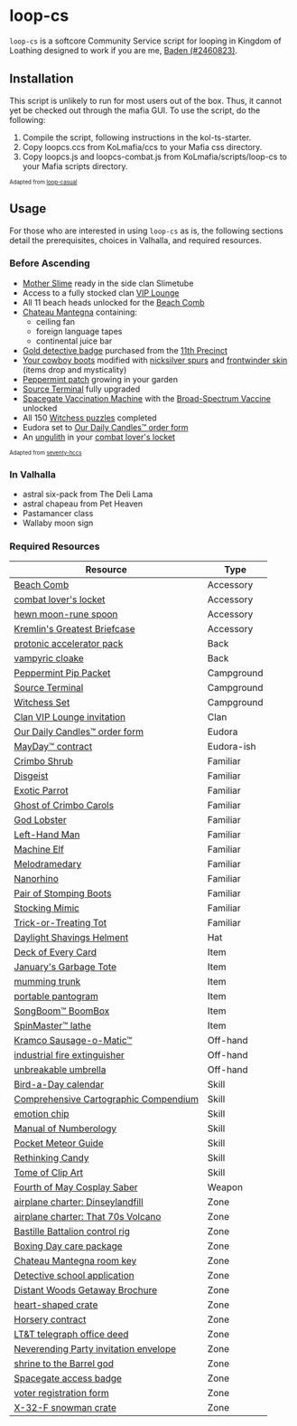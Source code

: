 # loop-cs

`loop-cs` is a softcore Community Service script for looping in Kingdom of Loathing designed to work if you are me, [Baden (#2460823)](https://cheesellc.com/kol/profile.php?u=Baden).

## Installation

This script is unlikely to run for most users out of the box. Thus, it cannot yet be checked out through the mafia GUI. To use the script, do the following:

1. Compile the script, following instructions in the kol-ts-starter.
2. Copy loopcs.ccs from KoLmafia/ccs to your Mafia css directory.
3. Copy loopcs.js and loopcs-combat.js from KoLmafia/scripts/loop-cs to your Mafia scripts directory.

<sub><sup>Adapted from [loop-casual](https://github.com/Kasekopf/loop-casual)</sub></sup>

## Usage

For those who are interested in using `loop-cs` as is, the following sections detail the prerequisites, choices in Valhalla, and required resources.

### Before Ascending

- [Mother Slime](https://kol.coldfront.net/thekolwiki/index.php/Showdown) ready in the side clan Slimetube
- Access to a fully stocked clan [VIP Lounge](https://kol.coldfront.net/thekolwiki/index.php/VIP_Lounge)
- All 11 beach heads unlocked for the [Beach Comb](https://kol.coldfront.net/thekolwiki/index.php/Beach_Comb)
- [Chateau Mantegna](https://kol.coldfront.net/thekolwiki/index.php/Chateau_Mantegna) containing:
  - ceiling fan
  - foreign language tapes
  - continental juice bar
- [Gold detective badge](https://kol.coldfront.net/thekolwiki/index.php/Gold_detective_badge) purchased from the [11th Precinct](https://kol.coldfront.net/thekolwiki/index.php/The_Precinct)
- [Your cowboy boots](https://kol.coldfront.net/thekolwiki/index.php/Your_cowboy_boots) modified with [nicksilver spurs](https://kol.coldfront.net/thekolwiki/index.php/Nicksilver_spurs) and [frontwinder skin](https://kol.coldfront.net/thekolwiki/index.php/Frontwinder_skin) (items drop and mysticality)
- [Peppermint patch](https://kol.coldfront.net/thekolwiki/index.php/A_Peppermint_Patch) growing in your garden
- [Source Terminal](https://kol.coldfront.net/thekolwiki/index.php/Source_Terminal) fully upgraded
- [Spacegate Vaccination Machine](https://kol.coldfront.net/thekolwiki/index.php/Spacegate_Vaccination_Machine) with the [Broad-Spectrum Vaccine](https://kol.coldfront.net/thekolwiki/index.php/Broad-Spectrum_Vaccine) unlocked
- All 150 [Witchess puzzles](https://kol.coldfront.net/thekolwiki/index.php/Witchess_Puzzles) completed
- Eudora set to [Our Daily Candles™ order form](https://kol.coldfront.net/thekolwiki/index.php/Our_Daily_Candles%E2%84%A2_order_form)
- An [ungulith](https://kol.coldfront.net/thekolwiki/index.php/Ungulith) in your [combat lover's locket](https://kol.coldfront.net/thekolwiki/index.php/Combat_lover%27s_locket)

<sub><sup>Adapted from [seventy-hccs](https://github.com/s-k-z/seventy-hccs)</sub></sup>

### In Valhalla

- astral six-pack from The Deli Lama
- astral chapeau from Pet Heaven
- Pastamancer class
- Wallaby moon sign

### Required Resources

| Resource                                                                                                                      | Type       |
| ----------------------------------------------------------------------------------------------------------------------------- | ---------- |
| [Beach Comb](https://kol.coldfront.net/thekolwiki/index.php/Beach_Comb)                                                       | Accessory  |
| [combat lover's locket](https://kol.coldfront.net/thekolwiki/index.php/Combat_lover%27s_locket)                               | Accessory  |
| [hewn moon-rune spoon](https://kol.coldfront.net/thekolwiki/index.php/Hewn_moon-rune_spoon)                                   | Accessory  |
| [Kremlin's Greatest Briefcase](https://kol.coldfront.net/thekolwiki/index.php/Kremlin%27s_Greatest_Briefcase)                 | Accessory  |
| [protonic accelerator pack](https://kol.coldfront.net/thekolwiki/index.php/Protonic_accelerator_pack)                         | Back       |
| [vampyric cloake](https://kol.coldfront.net/thekolwiki/index.php/Vampyric_cloake)                                             | Back       |
| [Peppermint Pip Packet](https://kol.coldfront.net/thekolwiki/index.php/Peppermint_Pip_Packet)                                 | Campground |
| [Source Terminal](https://kol.coldfront.net/thekolwiki/index.php/Source_Terminal)                                             | Campground |
| [Witchess Set](https://kol.coldfront.net/thekolwiki/index.php/Witchess_Set)                                                   | Campground |
| [Clan VIP Lounge invitation](https://kol.coldfront.net/thekolwiki/index.php/Clan_VIP_Lounge_invitation)                       | Clan       |
| [Our Daily Candles™ order form](https://kol.coldfront.net/thekolwiki/index.php/Our_Daily_Candles%E2%84%A2_order_form)         | Eudora     |
| [MayDay™ contract](https://kol.coldfront.net/thekolwiki/index.php/MayDay%E2%84%A2_contract)                                   | Eudora-ish |
| [Crimbo Shrub](https://kol.coldfront.net/thekolwiki/index.php/Crimbo_Shrub)                                                   | Familiar   |
| [Disgeist](<https://kol.coldfront.net/thekolwiki/index.php/Disgeist_(familiar)>)                                              | Familiar   |
| [Exotic Parrot](https://kol.coldfront.net/thekolwiki/index.php/Exotic_Parrot)                                                 | Familiar   |
| [Ghost of Crimbo Carols](https://kol.coldfront.net/thekolwiki/index.php/Ghost_of_Crimbo_Carols)                               | Familiar   |
| [God Lobster](https://kol.coldfront.net/thekolwiki/index.php/God_Lobster)                                                     | Familiar   |
| [Left-Hand Man](https://kol.coldfront.net/thekolwiki/index.php/Left-Hand_Man)                                                 | Familiar   |
| [Machine Elf](https://kol.coldfront.net/thekolwiki/index.php/Machine_Elf)                                                     | Familiar   |
| [Melodramedary](https://kol.coldfront.net/thekolwiki/index.php/Melodramedary)                                                 | Familiar   |
| [Nanorhino](https://kol.coldfront.net/thekolwiki/index.php/Nanorhino)                                                         | Familiar   |
| [Pair of Stomping Boots](https://kol.coldfront.net/thekolwiki/index.php/Pair_of_Stomping_Boots)                               | Familiar   |
| [Stocking Mimic](https://kol.coldfront.net/thekolwiki/index.php/Stocking_Mimic)                                               | Familiar   |
| [Trick-or-Treating Tot](https://kol.coldfront.net/thekolwiki/index.php/Trick-or-Treating_Tot)                                 | Familiar   |
| [Daylight Shavings Helment](https://kol.coldfront.net/thekolwiki/index.php/Daylight_Shavings_Helmet)                          | Hat        |
| [Deck of Every Card](https://kol.coldfront.net/thekolwiki/index.php/Deck_of_Every_Card)                                       | Item       |
| [January's Garbage Tote](https://kol.coldfront.net/thekolwiki/index.php/January%27s_Garbage_Tote)                             | Item       |
| [mumming trunk](https://kol.coldfront.net/thekolwiki/index.php/Mumming_trunk)                                                 | Item       |
| [portable pantogram](https://kol.coldfront.net/thekolwiki/index.php/Portable_pantogram)                                       | Item       |
| [SongBoom™ BoomBox](https://kol.coldfront.net/thekolwiki/index.php/SongBoom%E2%84%A2_BoomBox)                                 | Item       |
| [SpinMaster™ lathe](https://kol.coldfront.net/thekolwiki/index.php/SpinMaster%E2%84%A2_lathe)                                 | Item       |
| [Kramco Sausage-o-Matic™](https://kol.coldfront.net/thekolwiki/index.php/Kramco_Sausage-o-Matic%E2%84%A2)                     | Off-hand   |
| [industrial fire extinguisher](https://kol.coldfront.net/thekolwiki/index.php/Industrial_fire_extinguisher)                   | Off-hand   |
| [unbreakable umbrella](https://kol.coldfront.net/thekolwiki/index.php/Unbreakable_umbrella)                                   | Off-hand   |
| [Bird-a-Day calendar](https://kol.coldfront.net/thekolwiki/index.php/Bird-a-Day_calendar)                                     | Skill      |
| [Comprehensive Cartographic Compendium](https://kol.coldfront.net/thekolwiki/index.php/Comprehensive_Cartographic_Compendium) | Skill      |
| [emotion chip](https://kol.coldfront.net/thekolwiki/index.php/Emotion_chip)                                                   | Skill      |
| [Manual of Numberology](https://kol.coldfront.net/thekolwiki/index.php/Manual_of_Numberology)                                 | Skill      |
| [Pocket Meteor Guide](https://kol.coldfront.net/thekolwiki/index.php/Pocket_Meteor_Guide)                                     | Skill      |
| [Rethinking Candy](https://kol.coldfront.net/thekolwiki/index.php/Rethinking_Candy)                                           | Skill      |
| [Tome of Clip Art](https://kol.coldfront.net/thekolwiki/index.php/Tome_of_Clip_Art)                                           | Skill      |
| [Fourth of May Cosplay Saber](https://kol.coldfront.net/thekolwiki/index.php/Fourth_of_May_Cosplay_Saber)                     | Weapon     |
| [airplane charter: Dinseylandfill](https://kol.coldfront.net/thekolwiki/index.php/Airplane_charter:_Dinseylandfill)           | Zone       |
| [airplane charter: That 70s Volcano](https://kol.coldfront.net/thekolwiki/index.php/Airplane_charter:_That_70s_Volcano)       | Zone       |
| [Bastille Battalion control rig](https://kol.coldfront.net/thekolwiki/index.php/Bastille_Battalion_control_rig)               | Zone       |
| [Boxing Day care package](https://kol.coldfront.net/thekolwiki/index.php/Boxing_Day_care_package)                             | Zone       |
| [Chateau Mantegna room key](https://kol.coldfront.net/thekolwiki/index.php/Chateau_Mantegna_room_key)                         | Zone       |
| [Detective school application](https://kol.coldfront.net/thekolwiki/index.php/Detective_school_application)                   | Zone       |
| [Distant Woods Getaway Brochure](https://kol.coldfront.net/thekolwiki/index.php/Distant_Woods_Getaway_Brochure)               | Zone       |
| [heart-shaped crate](https://kol.coldfront.net/thekolwiki/index.php/Heart-shaped_crate)                                       | Zone       |
| [Horsery contract](https://kol.coldfront.net/thekolwiki/index.php/Horsery_contract)                                           | Zone       |
| [LT&T telegraph office deed](https://kol.coldfront.net/thekolwiki/index.php/LT%26T_telegraph_office_deed)                     | Zone       |
| [Neverending Party invitation envelope](https://kol.coldfront.net/thekolwiki/index.php/Neverending_Party_invitation_envelope) | Zone       |
| [shrine to the Barrel god](https://kol.coldfront.net/thekolwiki/index.php/Shrine_to_the_Barrel_god)                           | Zone       |
| [Spacegate access badge](https://kol.coldfront.net/thekolwiki/index.php/Spacegate_access_badge)                               | Zone       |
| [voter registration form](https://kol.coldfront.net/thekolwiki/index.php/Voter_registration_form)                             | Zone       |
| [X-32-F snowman crate](https://kol.coldfront.net/thekolwiki/index.php/X-32-F_snowman_crate)                                   | Zone       |
